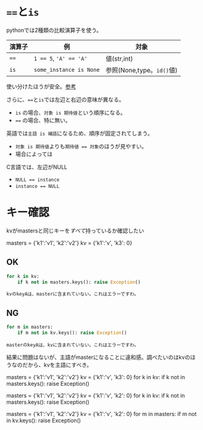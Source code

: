 # `==`と`is`

pythonでは2種類の比較演算子を使う。

演算子|例|対象
------|--|----
`==`|`1 == 5`, `'A' == 'A'`|値(str,int)
`is`|`some_instance is None`|参照(None,type。`id()`値)

使い分けたほうが安全。[参考](https://www.python-izm.com/tips/difference_eq_is/)

さらに、`==`と`is`では左辺と右辺の意味が異なる。

* `is` の場合、`対象 is 期待値`という順序になる。
* `==` の場合、特に無い。

英語では`主語 is 補語`になるため、順序が固定されてしまう。

* `対象 is 期待値`よりも`期待値 == 対象`のほうが見やすい。
* 場合によっては

C言語では、左辺がNULL

* `NULL == instance`
* `instance == NULL`


# キー確認

kvがmastersと同じキーを*すべて*持っているか確認したい

masters = {'k1':'v1', 'k2':'v2'}
kv = {'k1':'v', 'k3': 0}

## OK

```python
for k in kv:
    if k not in masters.keys(): raise Exception()
```
```
kvのkeyAは、masterに含まれていない。これはエラーですわ。
```

## NG

```python
for m in masters:
    if m not in kv.keys(): raise Exception()
```
```
masterのkeyAは、kvに含まれていない。これはエラーですわ。
```

結果に問題はないが、主語がmasterになることに違和感。調べたいのはkvのほうなのだから、kvを主語にすべき。








masters = {'k1':'v1', 'k2':'v2'}
kv = {'k1':'v', 'k3': 0}
for k in kv:
    if k not in masters.keys(): raise Exception()


masters = {'k1':'v1', 'k2':'v2'}
kv = {'k1':'v', 'k2': 0}
for k in kv:
    if k not in masters.keys(): raise Exception()

masters = {'k1':'v1', 'k2':'v2'}
kv = {'k1':'v', 'k2': 0}
for m in masters:
    if m not in kv.keys(): raise Exception()

